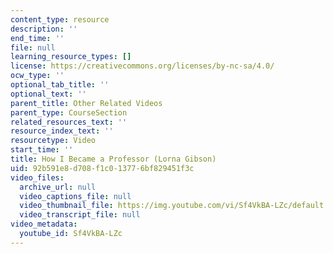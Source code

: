 ```yaml
---
content_type: resource
description: ''
end_time: ''
file: null
learning_resource_types: []
license: https://creativecommons.org/licenses/by-nc-sa/4.0/
ocw_type: ''
optional_tab_title: ''
optional_text: ''
parent_title: Other Related Videos
parent_type: CourseSection
related_resources_text: ''
resource_index_text: ''
resourcetype: Video
start_time: ''
title: How I Became a Professor (Lorna Gibson)
uid: 92b591e8-d708-f1c0-1377-6bf829451f3c
video_files:
  archive_url: null
  video_captions_file: null
  video_thumbnail_file: https://img.youtube.com/vi/Sf4VkBA-LZc/default.jpg
  video_transcript_file: null
video_metadata:
  youtube_id: Sf4VkBA-LZc
---
```

